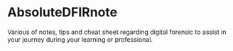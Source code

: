 # AbsoluteDFIRnote
Various of notes, tips and cheat sheet regarding digital forensic to assist in your journey during your learning or professional. 
